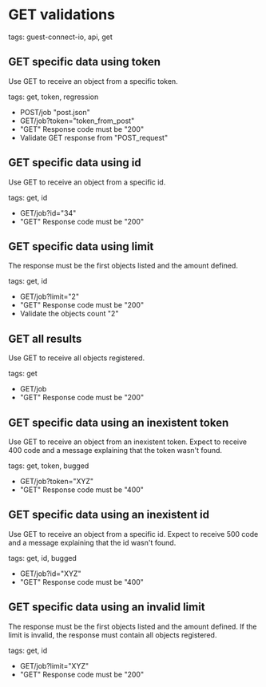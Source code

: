 # GET validations

tags: guest-connect-io, api, get


## GET specific data using token
Use GET to receive an object from a specific token.

tags: get, token, regression

* POST/job "post.json"
* GET/job?token="token_from_post"
* "GET" Response code must be "200"
* Validate GET response from "POST_request"


## GET specific data using id
Use GET to receive an object from a specific id.

tags: get, id

* GET/job?id="34"
* "GET" Response code must be "200"


## GET specific data using limit
The response must be the first objects listed and the amount defined. 

tags: get, id

* GET/job?limit="2"
* "GET" Response code must be "200"
* Validate the objects count "2"


## GET all results
Use GET to receive all objects registered.

tags: get

* GET/job
* "GET" Response code must be "200"


## GET specific data using an inexistent token
Use GET to receive an object from an inexistent token.
Expect to receive 400 code and a message explaining that the token wasn't found.

tags: get, token, bugged

* GET/job?token="XYZ"
* "GET" Response code must be "400"


## GET specific data using an inexistent id
Use GET to receive an object from a specific id.
Expect to receive 500 code and a message explaining that the id wasn't found.

tags: get, id, bugged

* GET/job?id="XYZ"
* "GET" Response code must be "400"


## GET specific data using an invalid limit
The response must be the first objects listed and the amount defined. 
If the limit is invalid, the response must contain all objects registered.

tags: get, id

* GET/job?limit="XYZ"
* "GET" Response code must be "200"